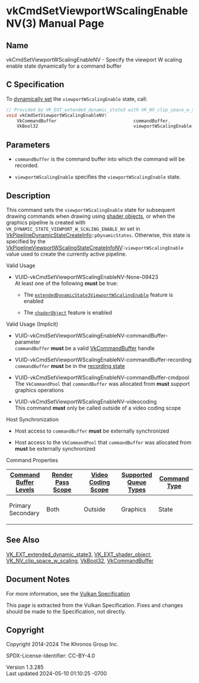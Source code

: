 # vkCmdSetViewportWScalingEnableNV(3) Manual Page

## Name

vkCmdSetViewportWScalingEnableNV - Specify the viewport W scaling enable
state dynamically for a command buffer



## <a href="#_c_specification" class="anchor"></a>C Specification

To <a
href="https://registry.khronos.org/vulkan/specs/1.3-extensions/html/vkspec.html#pipelines-dynamic-state"
target="_blank" rel="noopener">dynamically set</a> the
`viewportWScalingEnable` state, call:

``` c
// Provided by VK_EXT_extended_dynamic_state3 with VK_NV_clip_space_w_scaling, VK_EXT_shader_object with VK_NV_clip_space_w_scaling
void vkCmdSetViewportWScalingEnableNV(
    VkCommandBuffer                             commandBuffer,
    VkBool32                                    viewportWScalingEnable);
```

## <a href="#_parameters" class="anchor"></a>Parameters

- `commandBuffer` is the command buffer into which the command will be
  recorded.

- `viewportWScalingEnable` specifies the `viewportWScalingEnable` state.

## <a href="#_description" class="anchor"></a>Description

This command sets the `viewportWScalingEnable` state for subsequent
drawing commands when drawing using <a
href="https://registry.khronos.org/vulkan/specs/1.3-extensions/html/vkspec.html#shaders-objects"
target="_blank" rel="noopener">shader objects</a>, or when the graphics
pipeline is created with `VK_DYNAMIC_STATE_VIEWPORT_W_SCALING_ENABLE_NV`
set in
[VkPipelineDynamicStateCreateInfo](https://registry.khronos.org/vulkan/specs/1.3-extensions/man/html/VkPipelineDynamicStateCreateInfo.html)::`pDynamicStates`.
Otherwise, this state is specified by the
[VkPipelineViewportWScalingStateCreateInfoNV](https://registry.khronos.org/vulkan/specs/1.3-extensions/man/html/VkPipelineViewportWScalingStateCreateInfoNV.html)::`viewportWScalingEnable`
value used to create the currently active pipeline.

Valid Usage

- <a href="#VUID-vkCmdSetViewportWScalingEnableNV-None-09423"
  id="VUID-vkCmdSetViewportWScalingEnableNV-None-09423"></a>
  VUID-vkCmdSetViewportWScalingEnableNV-None-09423  
  At least one of the following **must** be true:

  - The
    [`extendedDynamicState3ViewportWScalingEnable`](#features-extendedDynamicState3ViewportWScalingEnable)
    feature is enabled

  - The [`shaderObject`](#features-shaderObject) feature is enabled

Valid Usage (Implicit)

- <a href="#VUID-vkCmdSetViewportWScalingEnableNV-commandBuffer-parameter"
  id="VUID-vkCmdSetViewportWScalingEnableNV-commandBuffer-parameter"></a>
  VUID-vkCmdSetViewportWScalingEnableNV-commandBuffer-parameter  
  `commandBuffer` **must** be a valid
  [VkCommandBuffer](https://registry.khronos.org/vulkan/specs/1.3-extensions/man/html/VkCommandBuffer.html) handle

- <a href="#VUID-vkCmdSetViewportWScalingEnableNV-commandBuffer-recording"
  id="VUID-vkCmdSetViewportWScalingEnableNV-commandBuffer-recording"></a>
  VUID-vkCmdSetViewportWScalingEnableNV-commandBuffer-recording  
  `commandBuffer` **must** be in the [recording
  state](#commandbuffers-lifecycle)

- <a href="#VUID-vkCmdSetViewportWScalingEnableNV-commandBuffer-cmdpool"
  id="VUID-vkCmdSetViewportWScalingEnableNV-commandBuffer-cmdpool"></a>
  VUID-vkCmdSetViewportWScalingEnableNV-commandBuffer-cmdpool  
  The `VkCommandPool` that `commandBuffer` was allocated from **must**
  support graphics operations

- <a href="#VUID-vkCmdSetViewportWScalingEnableNV-videocoding"
  id="VUID-vkCmdSetViewportWScalingEnableNV-videocoding"></a>
  VUID-vkCmdSetViewportWScalingEnableNV-videocoding  
  This command **must** only be called outside of a video coding scope

Host Synchronization

- Host access to `commandBuffer` **must** be externally synchronized

- Host access to the `VkCommandPool` that `commandBuffer` was allocated
  from **must** be externally synchronized

Command Properties

<table class="tableblock frame-all grid-all stretch">
<colgroup>
<col style="width: 20%" />
<col style="width: 20%" />
<col style="width: 20%" />
<col style="width: 20%" />
<col style="width: 20%" />
</colgroup>
<thead>
<tr class="header">
<th class="tableblock halign-left valign-top"><a
href="#VkCommandBufferLevel">Command Buffer Levels</a></th>
<th class="tableblock halign-left valign-top"><a
href="#vkCmdBeginRenderPass">Render Pass Scope</a></th>
<th class="tableblock halign-left valign-top"><a
href="#vkCmdBeginVideoCodingKHR">Video Coding Scope</a></th>
<th class="tableblock halign-left valign-top"><a
href="#VkQueueFlagBits">Supported Queue Types</a></th>
<th class="tableblock halign-left valign-top"><a
href="#fundamentals-queueoperation-command-types">Command Type</a></th>
</tr>
</thead>
<tbody>
<tr class="odd">
<td class="tableblock halign-left valign-top"><p>Primary<br />
Secondary</p></td>
<td class="tableblock halign-left valign-top"><p>Both</p></td>
<td class="tableblock halign-left valign-top"><p>Outside</p></td>
<td class="tableblock halign-left valign-top"><p>Graphics</p></td>
<td class="tableblock halign-left valign-top"><p>State</p></td>
</tr>
</tbody>
</table>

## <a href="#_see_also" class="anchor"></a>See Also

[VK_EXT_extended_dynamic_state3](https://registry.khronos.org/vulkan/specs/1.3-extensions/man/html/VK_EXT_extended_dynamic_state3.html),
[VK_EXT_shader_object](https://registry.khronos.org/vulkan/specs/1.3-extensions/man/html/VK_EXT_shader_object.html),
[VK_NV_clip_space_w_scaling](https://registry.khronos.org/vulkan/specs/1.3-extensions/man/html/VK_NV_clip_space_w_scaling.html),
[VkBool32](https://registry.khronos.org/vulkan/specs/1.3-extensions/man/html/VkBool32.html), [VkCommandBuffer](https://registry.khronos.org/vulkan/specs/1.3-extensions/man/html/VkCommandBuffer.html)

## <a href="#_document_notes" class="anchor"></a>Document Notes

For more information, see the <a
href="https://registry.khronos.org/vulkan/specs/1.3-extensions/html/vkspec.html#vkCmdSetViewportWScalingEnableNV"
target="_blank" rel="noopener">Vulkan Specification</a>

This page is extracted from the Vulkan Specification. Fixes and changes
should be made to the Specification, not directly.

## <a href="#_copyright" class="anchor"></a>Copyright

Copyright 2014-2024 The Khronos Group Inc.

SPDX-License-Identifier: CC-BY-4.0

Version 1.3.285  
Last updated 2024-05-10 01:10:25 -0700
